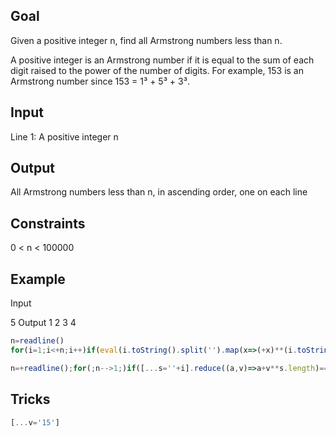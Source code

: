 ## Goal
Given a positive integer n, find all Armstrong numbers less than n.

A positive integer is an Armstrong number if it is equal to the sum of each digit raised to the power of the number of digits. For example, 153 is an Armstrong number since 153 = 1³ + 5³ + 3³.

## Input
Line 1: A positive integer n

## Output
All Armstrong numbers less than n, in ascending order, one on each line

## Constraints
0 < n < 100000

## Example
Input

5
Output
1
2
3
4

```Javascript
n=readline()
for(i=1;i<+n;i++)if(eval(i.toString().split('').map(x=>(+x)**(i.toString().length)).join('+'))== i)print(i)
```

```Javascript
n=+readline();for(;n-->1;)if([...s=''+i].reduce((a,v)=>a+v**s.length)==i)print(i)
```

## Tricks

```Javascript
[...v='15']
```

